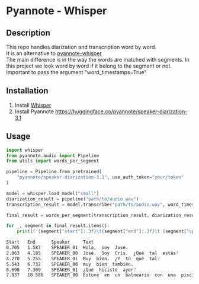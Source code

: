 # Pyannote - Whisper


## Description
This repo handles diarization and transcription word by word.  
It is an alternative to [pyannote-whisper](https://github.com/yinruiqing/pyannote-whisper)  
The main difference is in the way the words are matched with segments. In this project we look word by word if it belong to the segment or not.  
Important to pass the argument "word_timestamps=True"

## Installation
1. Install [Whisper](https://github.com/openai/whisper)
2. Install Pyannote https://huggingface.co/pyannote/speaker-diarization-3.1

## Usage 

```python
import whisper
from pyannote.audio import Pipeline
from utils import words_per_segment

pipeline = Pipeline.from_pretrained(
    "pyannote/speaker-diarization-3.1", use_auth_token="your/token"
)

model = whisper.load_model("small")
diarization_result = pipeline("path/to/audio.wav")
transcription_result = model.transcribe("path/to/audio.wav", word_timestamps=True)

final_result = words_per_segment(transcription_result, diarization_result)

for _, segment in final_result.items():
    print(f'{segment["start"]:.3f}\t{segment["end"]:.3f}\t {segment["speaker"]}\t{segment["text"]}')

```

```bash
Start   End      Speaker     Text
0.705	1.587	 SPEAKER_01	 Hola,  soy  José.
2.063	4.185	 SPEAKER_00	 José.  Soy  Cris.  ¿Qué  tal  estás?
4.270	5.255	 SPEAKER_01	 Muy  bien.  ¿Y  tú  qué  tal?
5.543	6.732	 SPEAKER_00	 muy  bien  también.
6.698	7.309	 SPEAKER_01	 ¿Qué  hiciste  ayer?
7.937	10.586	 SPEAKER_00	 Estuve  en  un  balneario  con  una  piscina  y  tú.
```
